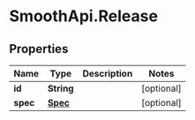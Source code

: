 # SmoothApi.Release

## Properties

Name | Type | Description | Notes
------------ | ------------- | ------------- | -------------
**id** | **String** |  | [optional] 
**spec** | [**Spec**](Spec.md) |  | [optional] 


